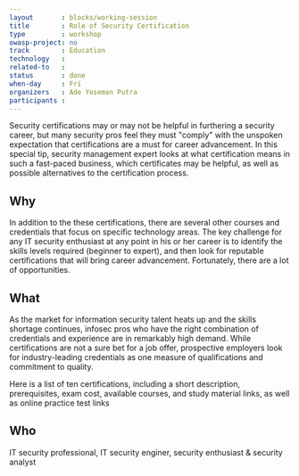 ```yaml
---
layout       : blocks/working-session
title        : Role of Security Certification
type         : workshop
owasp-project: no
track        : Education
technology   :
related-to   :
status       : done
when-day     : Fri
organizers   : Ade Yoseman Putra
participants :
---
```


Security certifications may or may not be helpful in furthering a security career, but many security pros feel they must "comply" with the unspoken expectation that certifications are a must for career advancement. In this special tip, security management expert looks at what certification means in such a fast-paced business, which certificates may be helpful, as well as possible alternatives to the certification process.

## Why

In addition to the these certifications, there are several other courses and credentials that focus on specific technology areas. The key challenge for any IT security enthusiast at any point in his or her career is to identify the skills levels required (beginner to expert), and then look for reputable certifications that will bring career advancement. Fortunately, there are a lot of opportunities.

## What

As the market for information security talent heats up and the skills shortage continues, infosec pros who have the right combination of credentials and experience are in remarkably high demand. While certifications are not a sure bet for a job offer, prospective employers look for industry-leading credentials as one measure of qualifications and commitment to quality.

Here is a list of ten certifications, including a short description, prerequisites, exam cost, available courses, and study material links, as well as online practice test links

## Who

IT security professional, IT security enginer, security enthusiast & security analyst
